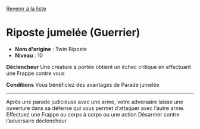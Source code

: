 [Revenir à la liste](..)

# Riposte jumelée (Guerrier)

 * **Nom d'origine** : Twin Riposte
 * **Niveau** : 10


<p><strong>Déclencheur</strong> Une créature à portée obtient un échec critique en effectuant une Frappe contre vous</p>
<p><strong>Conditions</strong> Vous bénéficiez des avantages de Parade jumelée</p>
<hr>
<p>Après une parade judicieuse avec une arme, votre adversaire laisse une ouverture dans sa défense qui vous permet d’attaquer avec l’autre arme. Effectuez une Frappe au corps à corps ou une action Désarmer contre l’adversaire déclencheur.</p>